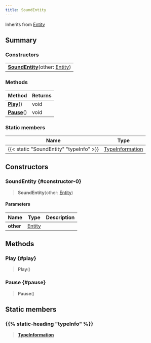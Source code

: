 ```yaml
---
title: SoundEntity
---
```


Inherits from [Entity](/vext/ref/shared/type/entity)

## Summary

### Constructors

|  |
| --- |
| **[SoundEntity](#constructor-0)**(other: [Entity](/vext/ref/shared/type/entity)) |

### Methods

| Method | Returns |
| ------ | ------- |
| **[Play](#play)**() | void |
| **[Pause](#pause)**() | void |

### Static members

| Name | Type |
| ---- | ---- |
| {{< static "SoundEntity" "typeInfo" >}} | [TypeInformation](/vext/ref/shared/type/typeinformation) |

## Constructors

### SoundEntity {#constructor-0}

> **SoundEntity**(other: [Entity](/vext/ref/shared/type/entity))

#### Parameters

| Name | Type | Description |
| ---- | ---- | ----------- |
| **other** | [Entity](/vext/ref/shared/type/entity) |  |

## Methods

### Play {#play}

> **Play**()

### Pause {#pause}

> **Pause**()

## Static members

### {{% static-heading "typeInfo" %}}

> **[TypeInformation](/vext/ref/shared/type/typeinformation)**

